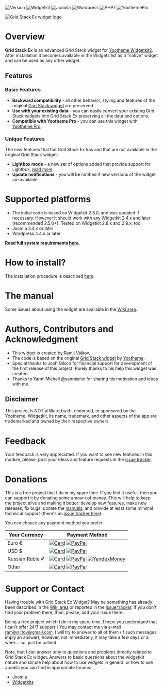 ![Version](https://img.shields.io/badge/Release-v1.1.1-green.svg?style=flat) ![Widgetkit](https://img.shields.io/badge/Widgetkit-v2.4.x+-green.svg?style=flat) ![Joomla](https://img.shields.io/badge/Joomla!-v3.4.x+-yellow.svg?style=flat) ![Wordpress](https://img.shields.io/badge/Wordpress-v4.4.x+-yellow.svg?style=flat) ![PHP7](https://img.shields.io/badge/PHP7-compatible-blue.svg?style=flat) ![YoothemePro](https://img.shields.io/badge/YoothemePro-compatible-blue.svg?style=flat)

![Grid Stack Ex widget logo](https://raw.githubusercontent.com/wiki/rvalitov/widgetkit-grid-stack-ex/images/grid-stack-ex-logo.jpg)

# Overview
**Grid Stack Ex** is an advanced Grid Stack widget for [Yootheme Widgetkit2](https://yootheme.com/widgetkit). After installation it becomes available in the Widgets list as a "native" widget and can be used as any other widget.

## Features
### Basic Features

* **Backward compatibility** - all other behavior, styling and features of the original [Grid Stack widget](https://demo.yootheme.com/widgetkit/joomla/index.php/home/grid-stack) are preserved.
* **Use with your existing data** - you can easily convert your existing Grid Stack widgets into Grid Stack Ex preserving all the data and options.
* **Compatible with Yootheme Pro** - you can use this widget with [Yootheme Pro](https://yootheme.com/pro/). 

### Unique Features
The new features that the Grid Stack Ex has and that are not available in the original Grid Stack widget:
 
* **Lightbox mode** - a new set of options added that provide support for Lightbox, [read more](https://github.com/rvalitov/widgetkit-grid-stack-ex/wiki/Lightbox-mode).
* **Update notifications** - you will be notified if new versions of the widget are available.

# Supported platforms
* The initial code is based on Widgetkit 2.8.0, and was updated if necessary. However it should work with any Widgetkit 2.4.x and later (recommended 2.5.0+). Tested on Widgetkit 2.8.x and 2.9.x, too.
* Joomla 3.4.x or later
* Wordpress 4.4.x or later

**Read full system requirements [here](https://github.com/rvalitov/widgetkit-grid-stack-ex/wiki/System-requirements).** 

# How to install?
The installation procedure is described [here](https://github.com/rvalitov/widgetkit-grid-stack-ex/wiki/How-to-install).

# The manual
Some issues about using the widget are available in the [Wiki area](https://github.com/rvalitov/widgetkit-grid-stack-ex/wiki).

# Authors, Contributors and Acknowledgment
* This widget is created by [Ramil Valitov](http://www.valitov.me).
* The code is based on the original [Grid Stack widget](https://demo.yootheme.com/widgetkit/joomla/index.php/home/grid-stack) by [Yootheme](http://yootheme.com/).
* Special thanks to Josh Gilson for financial support for development of the first release of this project. Purely thanks to his help this widget was created.
* Thanks to Yanni Michail @yannismic for sharing his motivation and ideas with me.

## Disclaimer
This project is NOT affiliated with, endorsed, or sponsored by the Yootheme. Widgetkit, its name, trademark, and other aspects of the app are trademarked and owned by their respective owners.

# Feedback
Your feedback is very appreciated. If you want to see new features in this module, please, post your ideas and feature requests in the [issue tracker](https://github.com/rvalitov/widgetkit-grid-stack-ex/issues).

# Donations
This is a free project that I do in my spare time. If you find it useful, then you can support it by donating some amount of money. This will help to keep the project alive and making it better: develop new features, make new releases, fix bugs, update the [manuals](https://github.com/rvalitov/widgetkit-grid-stack-ex/wiki), and provide at least some minimal technical support (there's an [issue tracker here](https://github.com/rvalitov/widgetkit-grid-stack-ex/issues)).

You can choose any payment method you prefer:

Your Currency | Payment Method
------------ | -------------
Euro € | [![Card](https://img.shields.io/badge/EURO-Debit/Credit%20Card-6f202b.svg?style=flat)](https://www.paypal.com/cgi-bin/webscr?cmd=_s-xclick&hosted_button_id=BJJF3E6DBRYHA) [![PayPal](https://img.shields.io/badge/EURO-PayPal-blue.svg?style=flat)](https://www.paypal.me/valitov/0eur) 
USD $ | [![Card](https://img.shields.io/badge/USD-Debit/Credit%20Card-6f202b.svg?style=flat)](https://www.paypal.com/cgi-bin/webscr?cmd=_s-xclick&hosted_button_id=B8VMNU7SEAU8J) [![PayPal](https://img.shields.io/badge/USD-PayPal-blue.svg?style=flat)](https://www.paypal.me/valitov/0usd) 
Russian Ruble ₽ | [![Card](https://img.shields.io/badge/RUB-Debit/Credit%20Card-6f202b.svg?style=flat)](https://money.yandex.ru/to/410011424143476) [![PayPal](https://img.shields.io/badge/RUB-PayPal-blue.svg?style=flat)](https://www.paypal.me/valitov/0rub) [![YandexMoney](https://img.shields.io/badge/RUB-YandexMoney-5b0d56.svg?style=flat)](https://money.yandex.ru/to/410011424143476)
Other | [![Card](https://img.shields.io/badge/OTHER-Debit/Credit%20Card-6f202b.svg?style=flat)](https://www.paypal.com/cgi-bin/webscr?cmd=_s-xclick&hosted_button_id=BJJF3E6DBRYHA) [![PayPal](https://img.shields.io/badge/OTHER-PayPal-blue.svg?style=flat)](https://www.paypal.me/valitov)

# Support or Contact
Having trouble with Grid Stack Ex Widget? May be something has already been described in the [Wiki area](https://github.com/rvalitov/widgetkit-grid-stack-ex/wiki) or reported in the [issue tracker](https://github.com/rvalitov/widgetkit-grid-stack-ex/issues). If you don't find your problem there, then, please, add your issue there. 

Being a free project which I do in my spare time, I hope you understand that I can't offer 24/7 support:) You may contact me via e-mail ramilvalitov@gmail.com, I will try to answer to all of them (if such messages imply an answer), however, not immediately, it may take a few days or a week... so, just be patient. 

Note, that I can answer only to questions and problems directly related to Grid Stack Ex widget. Answers to basic questions about the widgetkit nature and simple help about how to use widgets in general or how to use Joomla you can find in appropriate forums:

* [Joomla](http://forum.joomla.org/)
* [Widgetkits](https://yootheme.com/support)
